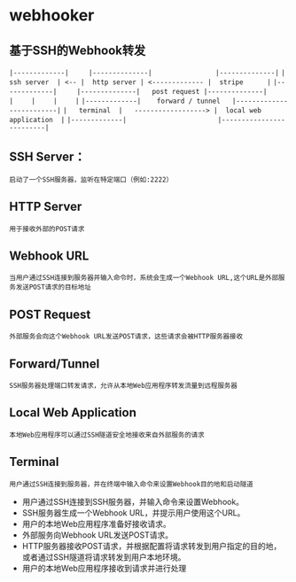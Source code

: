 # webhooker
## 基于SSH的Webhook转发

`|-------------|     |--------------|                |--------------|`
`| ssh server  | <-- |  http server | <------------- |  stripe      |`
`|-------------|     |--------------|   post request |--------------|`
`    |`
`    |`
`    |`
`    |`
`|-------------|    forward / tunnel   |-------------------------|`
`|   terminal  |   ------------------> |  local web application  |`
`|-------------|                       |-------------------------|`

## SSH Server：
`启动了一个SSH服务器，监听在特定端口（例如:2222）`
## HTTP Server
`用于接收外部的POST请求`
## Webhook URL
`当用户通过SSH连接到服务器并输入命令时，系统会生成一个Webhook URL,这个URL是外部服务发送POST请求的目标地址`
## POST Request
`外部服务会向这个Webhook URL发送POST请求，这些请求会被HTTP服务器接收`
## Forward/Tunnel
`SSH服务器处理端口转发请求，允许从本地Web应用程序转发流量到远程服务器`
## Local Web Application
`本地Web应用程序可以通过SSH隧道安全地接收来自外部服务的请求`
## Terminal
`用户通过SSH连接到服务器，并在终端中输入命令来设置Webhook目的地和启动隧道`

* 用户通过SSH连接到SSH服务器，并输入命令来设置Webhook。
* SSH服务器生成一个Webhook URL，并提示用户使用这个URL。
* 用户的本地Web应用程序准备好接收请求。
* 外部服务向Webhook URL发送POST请求。
* HTTP服务器接收POST请求，并根据配置将请求转发到用户指定的目的地，或者通过SSH隧道将请求转发到用户本地环境。
* 用户的本地Web应用程序接收到请求并进行处理
